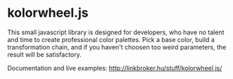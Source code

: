 kolorwheel.js
=============

This small javascript library is designed for developers,
who have no talent and time to create
professional color palettes.
Pick a base color,
build a transformation chain,
and if you haven't choosen too weird parameters,
the result will be satisfactory.

Documentation and live examples: http://linkbroker.hu/stuff/kolorwheel.js/
